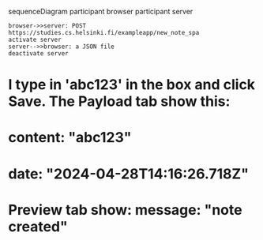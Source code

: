 sequenceDiagram
    participant browser
    participant server

    browser->>server: POST https://studies.cs.helsinki.fi/exampleapp/new_note_spa
    activate server
    server-->>browser: a JSON file
    deactivate server


# I type in 'abc123' in the box and click Save. The Payload tab show this: 
# content: "abc123"
# date: "2024-04-28T14:16:26.718Z"
# Preview tab show: message: "note created"